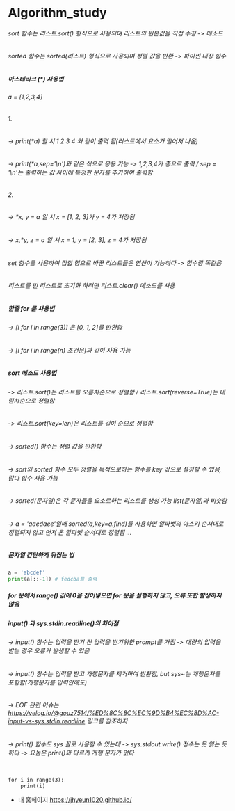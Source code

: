 # Algorithm_study
###### sort 함수는 리스트.sort() 형식으로 사용되며 리스트의 원본값을 직접 수정 -> 메소드
###### sorted 함수는 sorted(리스트) 형식으로 사용되며 정렬 값을 반환 -> 파이썬 내장 함수

##### 아스테리크 (*) 사용법
######  a = [1,2,3,4]
###### 1.
###### -> print(*a) 할 시 1 2 3 4 와 같이 출력 됨(리스트에서 요소가 떨어저 나옴)
###### -> print(*a,sep='\n')와 같은 식으로 응용 가능 -> 1,2,3,4가 종으로 출력 / sep = '\n'는 출력하는 값 사이에 특정한 문자를 추가하여 출력함
###### 2.
###### -> *x, y = a 일 시 x = [1, 2, 3]가 y = 4가 저장됨
###### -> x,*y, z = a 일 시 x = 1, y = [2, 3], z = 4가 저장됨

###### set 함수를 사용하여 집합 형으로 바꾼 리스트들은 연산이 가능하다 -> 함수랑 똑같음

###### 리스트를 빈 리스트로 초기화 하려면 리스트.clear() 메소드를 사용

##### 한줄 for 문 사용법
###### -> [i for i in range(3)] 은 [0, 1, 2]를 반환함
###### -> [i for i in range(n) 조건문]과 같이 사용 가능

##### sort 메소드 사용법
###### -> 리스트.sort()는 리스트를 오름차순으로 정렬함 / 리스트.sort(reverse=True)는 내림차순으로 정렬함
###### -> 리스트.sort(key=len)은 리스트를 길이 순으로 정렬함
###### -> sorted() 함수는 정렬 값을 반환함
###### -> sort와 sorted 함수 모두 정렬을 목적으로하는 함수를 key 값으로 설정할 수 있음, 람다 함수 사용 가능
###### -> sorted(문자열)은 각 문자들을 요소로하는 리스트를 생성 가능 list(문자열)과 비슷함
###### -> a = 'aaedaee'일때 sorted(a,key=a.find)를 사용하면 알파벳의 아스키 순서대로 정렬되지 않고 먼저 온 알파벳 순서대로 정렬됨 ...

##### 문자열 간단하게 뒤집는 법
```python
a = 'abcdef'
print(a[::-1]) # fedcba를 출력
```
##### for 문에서 range() 값에 0을 집어넣으면 for 문을 실행하지 않고, 오류 또한 발생하지 않음
##### input() 과 sys.stdin.readline()의 차이점
###### -> input() 함수는 입력을 받기 전 입력을 받기위한 prompt를 가짐 -> 대량의 입력을 받는 경우 오류가 발생할 수 있음
###### -> input() 함수는 입력을 받고 개행문자를 제거하여 반환함, but sys~는 개행문자를 포함함(개행문자를 입력안해도)
###### -> EOF 관련 이슈는 https://velog.io/@gouz7514/%ED%8C%8C%EC%9D%B4%EC%8D%AC-input-vs-sys.stdin.readline 링크를 참조하자
###### -> print() 함수도 sys 꼴로 사용할 수 있는데 -> sys.stdout.write() 정수는 못 읽는 듯하다 -> 요놈은 print()와 다르게 개행 문자가 없다
<pre><code>
for i in range(3):
    print(i)
</pre></code>

* 내 홈페이지 https://jhyeun1020.github.io/
